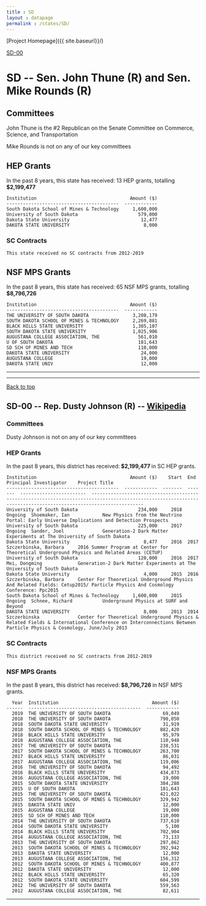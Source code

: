 ```yaml
---
title : SD
layout : datapage
permalink : /states/SD/
---
```

<a name="top"></a>
[Project Homepage]({{ site.baseurl}}/)


[SD-00](#SD-00)  

# SD -- Sen. John Thune (R) and  Sen. Mike Rounds (R)
## Committees
John Thune is the #2 Republican on the Senate Committee on Commerce, Science, and Transportation 

Mike Rounds is not on any of our key committees 

## HEP Grants
In the past 8 years, this state has received:
13 HEP grants, totalling <b> $2,199,477</b>
```
Institution                                  Amount ($)
-----------------------------------------  ------------
South Dakota School of Mines & Technology     1,600,000
University of South Dakota                      579,000
Dakota State University                          12,477
DAKOTA STATE UNIVERSITY                           8,000
```
### SC Contracts
```
This state received no SC contracts from 2012-2019
```
## NSF MPS Grants
In the past 8 years, this state has received:
65 NSF MPS grants, totalling <b> $8,796,726</b>
```
Institution                                  Amount ($)
-----------------------------------------  ------------
THE UNIVERSITY OF SOUTH DAKOTA                3,208,179
SOUTH DAKOTA SCHOOL OF MINES & TECHNOLOGY     2,269,881
BLACK HILLS STATE UNIVERSITY                  1,385,107
SOUTH DAKOTA STATE UNIVERSITY                 1,025,906
AUGUSTANA COLLEGE ASSOCIATION, THE              561,010
U OF SOUTH DAKOTA                               181,643
SD SCH OF MINES AND TECH                        110,000
DAKOTA STATE UNIVERSITY                          24,000
AUGUSTANA COLLEGE                                19,000
DAKOTA STATE UNIV                                12,000
```
---
---
<a name="SD-00"></a>
[Back to top](#top)
## SD-00 -- Rep. Dusty Johnson (R) -- [Wikipedia](https://en.wikipedia.org/wiki/SD-00)
### Committees
Dusty Johnson is not on any of our key committees 

### HEP Grants
In the past 8 years, this district has received:<b> $2,199,477 </b>in SC HEP grants.
```
Institution                                  Amount ($)    Start  End      Principal Investigator    Project Title
-----------------------------------------  ------------  -------  -------  ------------------------  ---------------------------------------------------------------------------------------------------------------------------------------------------------------
University of South Dakota                      234,000     2018  Ongoing  Shoemaker, Ian            New Physics from the Neutrino Portal: Early Universe Implications and Detection Prospects
University of South Dakota                      225,000     2017  Ongoing  Sander, Joel              Generation-2 Dark Matter Experiments at The University of South Dakota
Dakota State University                           8,477     2016  2017     Szczerbinska, Barbara     2016 Summer Program at Center for Theoretical Underground Physics and Related Areas (CETUP)
University of South Dakota                      120,000     2016  2017     Mei, Dongming             Generation-2 Dark Matter Experiments at The University of South Dakota
Dakota State University                           4,000     2015  2016     Szczerbinska, Barbara     Center For Theoretical Underground Physics And Related Fields: Cetup2015/ Particle Physics And Cosmology Conference: Ppc2015
South Dakota School of Mines & Technology     1,600,000     2015  Ongoing  Schnee, Richard           Underground Physics at SURF and Beyond
DAKOTA STATE UNIVERSITY                           8,000     2013  2014     Szczerbinska              Center for Theoretical Underground Physics & Related Fields & International Conference on Interconnections Between Particle Physics & Cosmology, June/July 2013
```
### SC Contracts
```
This district received no SC contracts from 2012-2019
```
### NSF MPS Grants
In the past 8 years, this district has received:<b> $8,796,726 </b>in NSF MPS grants.
```
  Year  Institution                                  Amount ($)
------  -----------------------------------------  ------------
  2019  THE UNIVERSITY OF SOUTH DAKOTA                   69,049
  2018  THE UNIVERSITY OF SOUTH DAKOTA                  790,050
  2018  SOUTH DAKOTA STATE UNIVERSITY                    31,919
  2018  SOUTH DAKOTA SCHOOL OF MINES & TECHNOLOGY       882,420
  2018  BLACK HILLS STATE UNIVERSITY                     95,979
  2018  AUGUSTANA COLLEGE ASSOCIATION, THE              110,948
  2017  THE UNIVERSITY OF SOUTH DAKOTA                  238,531
  2017  SOUTH DAKOTA SCHOOL OF MINES & TECHNOLOGY       263,700
  2017  BLACK HILLS STATE UNIVERSITY                     86,031
  2017  AUGUSTANA COLLEGE ASSOCIATION, THE              119,006
  2016  THE UNIVERSITY OF SOUTH DAKOTA                   94,492
  2016  BLACK HILLS STATE UNIVERSITY                    434,873
  2016  AUGUSTANA COLLEGE ASSOCIATION, THE               19,000
  2015  SOUTH DAKOTA STATE UNIVERSITY                   384,288
  2015  U OF SOUTH DAKOTA                               181,643
  2015  THE UNIVERSITY OF SOUTH DAKOTA                  421,022
  2015  SOUTH DAKOTA SCHOOL OF MINES & TECHNOLOGY       329,942
  2015  DAKOTA STATE UNIV                                12,000
  2015  AUGUSTANA COLLEGE                                19,000
  2015  SD SCH OF MINES AND TECH                        110,000
  2014  THE UNIVERSITY OF SOUTH DAKOTA                  737,610
  2014  SOUTH DAKOTA STATE UNIVERSITY                     5,100
  2014  BLACK HILLS STATE UNIVERSITY                    702,904
  2014  AUGUSTANA COLLEGE ASSOCIATION, THE               73,133
  2013  THE UNIVERSITY OF SOUTH DAKOTA                  297,862
  2013  SOUTH DAKOTA SCHOOL OF MINES & TECHNOLOGY       392,942
  2013  DAKOTA STATE UNIVERSITY                          12,000
  2013  AUGUSTANA COLLEGE ASSOCIATION, THE              156,312
  2012  SOUTH DAKOTA SCHOOL OF MINES & TECHNOLOGY       400,877
  2012  DAKOTA STATE UNIVERSITY                          12,000
  2012  BLACK HILLS STATE UNIVERSITY                     65,320
  2012  SOUTH DAKOTA STATE UNIVERSITY                   604,599
  2012  THE UNIVERSITY OF SOUTH DAKOTA                  559,563
  2012  AUGUSTANA COLLEGE ASSOCIATION, THE               82,611
```
---
